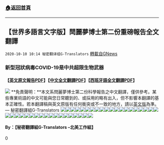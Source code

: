 ###  [:house:返回首頁](https://github.com/ourhimalayas/txt)
---

## 【世界多語言文字版】閆麗夢博士第二份重磅報告全文翻譯
`2020-10-10 10:14 秘密翻译组G-Translators` [轉載自GNews](https://gnews.org/zh-hant/415807/)

### **新型冠狀病毒COVID-19是中共超限生物武器**

#### 【**[英文原文報告PDF](https://s3.amazonaws.com/gnews-media-offload/wp-content/uploads/2020/10/08093901/The-2nd-Yan-Report-3.pdf)**】【**[中文全文翻譯PDF](https://s3.amazonaws.com/gnews-media-offload/wp-content/uploads/2020/10/10100300/%E9%97%AB%E5%8D%9A%E5%A3%AB%E7%AC%AC%E4%BA%8C%E4%BB%BD%E6%8A%A5%E5%91%8A%E4%B8%AD%E6%96%87%E7%89%88V2-1.pdf)**】【**[西班牙語全文翻譯PDF](https://s3.amazonaws.com/gnews-media-offload/wp-content/uploads/2020/10/10095025/%E3%80%90Espan%CC%83ol%E3%80%91The-2nd-Yan-report.pdf)**】
![]()![](https://s3.amazonaws.com/gnews-media-offload/wp-content/uploads/2020/10/10093158/2-_1.png)
**免責聲明：**本文系閆麗夢博士第二份科學報告之中文翻譯，僅供參考。某些專業術語的中文可能與您日常聽到的、或採用的略有出入，但不影響本翻譯的基本正確性。若本翻譯稿與英文原版有任何衝突或不一致的地方，請以[英文版](https://s3.amazonaws.com/gnews-media-offload/wp-content/uploads/2020/10/08093901/The-2nd-Yan-Report-3.pdf)為準。
 — 秘密翻譯組G-Translators
![]()![](https://s3.amazonaws.com/gnews-media-offload/wp-content/uploads/2020/10/10092614/0001-1-scaled.jpg)![]()![](https://s3.amazonaws.com/gnews-media-offload/wp-content/uploads/2020/10/10092633/0002-1-scaled.jpg)![]()![](https://s3.amazonaws.com/gnews-media-offload/wp-content/uploads/2020/10/10092656/0003-1-scaled.jpg)![]()![](https://s3.amazonaws.com/gnews-media-offload/wp-content/uploads/2020/10/10092713/0004-1-scaled.jpg)![]()![](https://s3.amazonaws.com/gnews-media-offload/wp-content/uploads/2020/10/10093217/0005-1-scaled.jpg)![]()![](https://s3.amazonaws.com/gnews-media-offload/wp-content/uploads/2020/10/10093233/0006-1-scaled.jpg)![]()![](https://s3.amazonaws.com/gnews-media-offload/wp-content/uploads/2020/10/10093249/0007-1-scaled.jpg)![]()![](https://s3.amazonaws.com/gnews-media-offload/wp-content/uploads/2020/10/10093304/0008-1-scaled.jpg)![]()![](https://s3.amazonaws.com/gnews-media-offload/wp-content/uploads/2020/10/10093348/0009-1-scaled.jpg)![]()![](https://s3.amazonaws.com/gnews-media-offload/wp-content/uploads/2020/10/10093405/0010-1-scaled.jpg)![]()![](https://s3.amazonaws.com/gnews-media-offload/wp-content/uploads/2020/10/10093426/0011-5-scaled.jpg)![]()![](https://s3.amazonaws.com/gnews-media-offload/wp-content/uploads/2020/10/10093453/0012-3-scaled.jpg)![]()![](https://s3.amazonaws.com/gnews-media-offload/wp-content/uploads/2020/10/10093510/0013-1-scaled.jpg)![]()![](https://s3.amazonaws.com/gnews-media-offload/wp-content/uploads/2020/10/10093528/0014-3-scaled.jpg)![]()![](https://s3.amazonaws.com/gnews-media-offload/wp-content/uploads/2020/10/10093545/0015-4-scaled.jpg)![]()![](https://s3.amazonaws.com/gnews-media-offload/wp-content/uploads/2020/10/10095035/0016-4-scaled.jpg)![]()![](https://s3.amazonaws.com/gnews-media-offload/wp-content/uploads/2020/10/10095054/0017-2-scaled.jpg)![]()![](https://s3.amazonaws.com/gnews-media-offload/wp-content/uploads/2020/10/10093758/0018-3-scaled.jpg)![]()![](https://s3.amazonaws.com/gnews-media-offload/wp-content/uploads/2020/10/10095126/0019-2-scaled.jpg)![]()![](https://s3.amazonaws.com/gnews-media-offload/wp-content/uploads/2020/10/10095257/Screen-Shot-2020-10-10-at-11.52.26-pm.png)![]()![](https://s3.amazonaws.com/gnews-media-offload/wp-content/uploads/2020/10/10095159/0021-2-scaled.jpg)![]()![](https://s3.amazonaws.com/gnews-media-offload/wp-content/uploads/2020/10/10093819/0022-1-scaled.jpg)![]()![](https://s3.amazonaws.com/gnews-media-offload/wp-content/uploads/2020/10/10095403/0023-3-scaled.jpg)![]()![](https://s3.amazonaws.com/gnews-media-offload/wp-content/uploads/2020/10/10093837/0024-2-scaled.jpg)![]()![](https://s3.amazonaws.com/gnews-media-offload/wp-content/uploads/2020/10/10095434/0025-1-scaled.jpg)![]()![](https://s3.amazonaws.com/gnews-media-offload/wp-content/uploads/2020/10/10093852/0026-1-scaled.jpg)![]()![](https://s3.amazonaws.com/gnews-media-offload/wp-content/uploads/2020/10/10095505/0027-3-scaled.jpg)![]()![](https://s3.amazonaws.com/gnews-media-offload/wp-content/uploads/2020/10/10095522/0028-2-scaled.jpg)![]()![](https://s3.amazonaws.com/gnews-media-offload/wp-content/uploads/2020/10/10095541/0029-4-scaled.jpg)![]()![](https://s3.amazonaws.com/gnews-media-offload/wp-content/uploads/2020/10/10095724/0030-3-scaled.jpg)![]()![](https://s3.amazonaws.com/gnews-media-offload/wp-content/uploads/2020/10/10095741/0031-3-scaled.jpg)![]()![](https://s3.amazonaws.com/gnews-media-offload/wp-content/uploads/2020/10/10095757/0032-3-scaled.jpg)![]()![](https://s3.amazonaws.com/gnews-media-offload/wp-content/uploads/2020/10/10095816/0033-3-scaled.jpg)![]()![](https://s3.amazonaws.com/gnews-media-offload/wp-content/uploads/2020/10/10095835/0034-1-scaled.jpg)![]()![](https://s3.amazonaws.com/gnews-media-offload/wp-content/uploads/2020/10/10095850/0035-1-scaled.jpg)![]()![](https://s3.amazonaws.com/gnews-media-offload/wp-content/uploads/2020/10/10095906/0036-1-scaled.jpg)![]()![](https://s3.amazonaws.com/gnews-media-offload/wp-content/uploads/2020/10/10100533/0037-2-scaled.jpg)![]()![](https://s3.amazonaws.com/gnews-media-offload/wp-content/uploads/2020/10/10100554/0038-2-scaled.jpg)
####  **By：【秘密翻譯組G-Translators –北美工作組】**

0
